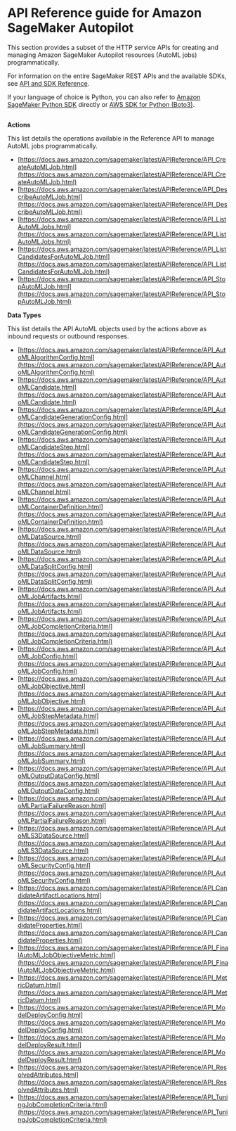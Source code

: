 # API Reference guide for Amazon SageMaker Autopilot<a name="autopilot-reference"></a>

This section provides a subset of the HTTP service APIs for creating and managing Amazon SageMaker Autopilot resources \(AutoML jobs\) programmatically\.

For information on the entire SageMaker REST APIs and the available SDKs, see [API and SDK Reference](https://docs.aws.amazon.com/sagemaker/latest/dg/api-and-sdk-reference.html)\.

If your language of choice is Python, you can also refer to [Amazon SageMaker Python SDK](https://sagemaker.readthedocs.io) directly or [AWS SDK for Python \(Boto3\)](https://boto3.amazonaws.com/v1/documentation/api/latest/reference/services/sagemaker.html)\.

## <a name="autopilot-api-reference"></a>

**Actions**

This list details the operations available in the Reference API to manage AutoML jobs programmatically\.
+ [https://docs.aws.amazon.com/sagemaker/latest/APIReference/API_CreateAutoMLJob.html](https://docs.aws.amazon.com/sagemaker/latest/APIReference/API_CreateAutoMLJob.html)
+ [https://docs.aws.amazon.com/sagemaker/latest/APIReference/API_DescribeAutoMLJob.html](https://docs.aws.amazon.com/sagemaker/latest/APIReference/API_DescribeAutoMLJob.html)
+ [https://docs.aws.amazon.com/sagemaker/latest/APIReference/API_ListAutoMLJobs.html](https://docs.aws.amazon.com/sagemaker/latest/APIReference/API_ListAutoMLJobs.html)
+ [https://docs.aws.amazon.com/sagemaker/latest/APIReference/API_ListCandidatesForAutoMLJob.html](https://docs.aws.amazon.com/sagemaker/latest/APIReference/API_ListCandidatesForAutoMLJob.html)
+ [https://docs.aws.amazon.com/sagemaker/latest/APIReference/API_StopAutoMLJob.html](https://docs.aws.amazon.com/sagemaker/latest/APIReference/API_StopAutoMLJob.html)

**Data Types**

This list details the API AutoML objects used by the actions above as inbound requests or outbound responses\.
+ [https://docs.aws.amazon.com/sagemaker/latest/APIReference/API_AutoMLAlgorithmConfig.html](https://docs.aws.amazon.com/sagemaker/latest/APIReference/API_AutoMLAlgorithmConfig.html)
+ [https://docs.aws.amazon.com/sagemaker/latest/APIReference/API_AutoMLCandidate.html](https://docs.aws.amazon.com/sagemaker/latest/APIReference/API_AutoMLCandidate.html)
+ [https://docs.aws.amazon.com/sagemaker/latest/APIReference/API_AutoMLCandidateGenerationConfig.html](https://docs.aws.amazon.com/sagemaker/latest/APIReference/API_AutoMLCandidateGenerationConfig.html)
+ [https://docs.aws.amazon.com/sagemaker/latest/APIReference/API_AutoMLCandidateStep.html](https://docs.aws.amazon.com/sagemaker/latest/APIReference/API_AutoMLCandidateStep.html)
+ [https://docs.aws.amazon.com/sagemaker/latest/APIReference/API_AutoMLChannel.html](https://docs.aws.amazon.com/sagemaker/latest/APIReference/API_AutoMLChannel.html)
+ [https://docs.aws.amazon.com/sagemaker/latest/APIReference/API_AutoMLContainerDefinition.html](https://docs.aws.amazon.com/sagemaker/latest/APIReference/API_AutoMLContainerDefinition.html)
+ [https://docs.aws.amazon.com/sagemaker/latest/APIReference/API_AutoMLDataSource.html](https://docs.aws.amazon.com/sagemaker/latest/APIReference/API_AutoMLDataSource.html)
+ [https://docs.aws.amazon.com/sagemaker/latest/APIReference/API_AutoMLDataSplitConfig.html](https://docs.aws.amazon.com/sagemaker/latest/APIReference/API_AutoMLDataSplitConfig.html)
+ [https://docs.aws.amazon.com/sagemaker/latest/APIReference/API_AutoMLJobArtifacts.html](https://docs.aws.amazon.com/sagemaker/latest/APIReference/API_AutoMLJobArtifacts.html)
+ [https://docs.aws.amazon.com/sagemaker/latest/APIReference/API_AutoMLJobCompletionCriteria.html](https://docs.aws.amazon.com/sagemaker/latest/APIReference/API_AutoMLJobCompletionCriteria.html)
+ [https://docs.aws.amazon.com/sagemaker/latest/APIReference/API_AutoMLJobConfig.html](https://docs.aws.amazon.com/sagemaker/latest/APIReference/API_AutoMLJobConfig.html)
+ [https://docs.aws.amazon.com/sagemaker/latest/APIReference/API_AutoMLJobObjective.html](https://docs.aws.amazon.com/sagemaker/latest/APIReference/API_AutoMLJobObjective.html)
+ [https://docs.aws.amazon.com/sagemaker/latest/APIReference/API_AutoMLJobStepMetadata.html](https://docs.aws.amazon.com/sagemaker/latest/APIReference/API_AutoMLJobStepMetadata.html)
+ [https://docs.aws.amazon.com/sagemaker/latest/APIReference/API_AutoMLJobSummary.html](https://docs.aws.amazon.com/sagemaker/latest/APIReference/API_AutoMLJobSummary.html)
+ [https://docs.aws.amazon.com/sagemaker/latest/APIReference/API_AutoMLOutputDataConfig.html](https://docs.aws.amazon.com/sagemaker/latest/APIReference/API_AutoMLOutputDataConfig.html)
+ [https://docs.aws.amazon.com/sagemaker/latest/APIReference/API_AutoMLPartialFailureReason.html](https://docs.aws.amazon.com/sagemaker/latest/APIReference/API_AutoMLPartialFailureReason.html) 
+ [https://docs.aws.amazon.com/sagemaker/latest/APIReference/API_AutoMLS3DataSource.html](https://docs.aws.amazon.com/sagemaker/latest/APIReference/API_AutoMLS3DataSource.html)
+ [https://docs.aws.amazon.com/sagemaker/latest/APIReference/API_AutoMLSecurityConfig.html](https://docs.aws.amazon.com/sagemaker/latest/APIReference/API_AutoMLSecurityConfig.html)
+ [https://docs.aws.amazon.com/sagemaker/latest/APIReference/API_CandidateArtifactLocations.html](https://docs.aws.amazon.com/sagemaker/latest/APIReference/API_CandidateArtifactLocations.html) 
+ [https://docs.aws.amazon.com/sagemaker/latest/APIReference/API_CandidateProperties.html](https://docs.aws.amazon.com/sagemaker/latest/APIReference/API_CandidateProperties.html) 
+ [https://docs.aws.amazon.com/sagemaker/latest/APIReference/API_FinalAutoMLJobObjectiveMetric.html](https://docs.aws.amazon.com/sagemaker/latest/APIReference/API_FinalAutoMLJobObjectiveMetric.html) 
+ [https://docs.aws.amazon.com/sagemaker/latest/APIReference/API_MetricDatum.html](https://docs.aws.amazon.com/sagemaker/latest/APIReference/API_MetricDatum.html) 
+ [https://docs.aws.amazon.com/sagemaker/latest/APIReference/API_ModelDeployConfig.html](https://docs.aws.amazon.com/sagemaker/latest/APIReference/API_ModelDeployConfig.html) 
+ [https://docs.aws.amazon.com/sagemaker/latest/APIReference/API_ModelDeployResult.html](https://docs.aws.amazon.com/sagemaker/latest/APIReference/API_ModelDeployResult.html) 
+ [https://docs.aws.amazon.com/sagemaker/latest/APIReference/API_ResolvedAttributes.html](https://docs.aws.amazon.com/sagemaker/latest/APIReference/API_ResolvedAttributes.html)
+ [https://docs.aws.amazon.com/sagemaker/latest/APIReference/API_TuningJobCompletionCriteria.html](https://docs.aws.amazon.com/sagemaker/latest/APIReference/API_TuningJobCompletionCriteria.html)